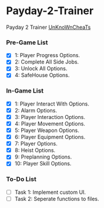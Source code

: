# Payday-2-Trainer
Payday 2 Trainer
[UnKnoWnCheaTs](https://www.unknowncheats.me/forum/payday-2-a/607962-payday-2-trainer-lucifer.html)

### Pre-Game List

- [x] 1: Player Progress Options.
- [x] 2: Complete All Side Jobs.
- [x] 3: Unlock All Options.
- [x] 4: SafeHouse Options.

### In-Game List

- [x] 1: Player Interact With Options.
- [x] 2: Alarm Options.
- [x] 3: Player Interaction Options.
- [x] 4: Player Movement Options.
- [x] 5: Player Weapon Options.
- [x] 6: Player Equipment Options.
- [x] 7: Player Options.
- [x] 8: Heist Options.
- [x] 9: Preplanning Options.
- [x] 10: Player Skill Options.

### To-Do List

- [ ] Task 1: Implement custom UI.
- [ ] Task 2: Seperate functions to files.